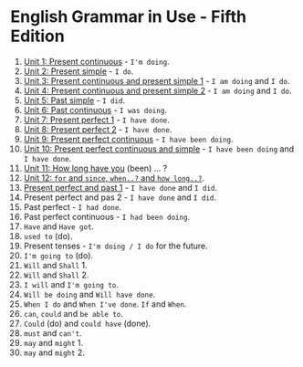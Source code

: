 # English Grammar in Use - Fifth Edition

1. [Unit 1: Present continuous](unit_1-present_continuous/exercises.md) - `I'm doing`.
2. [Unit 2: Present simple](unit_2-present_simple/exercises.md) - `I do`.
3. [Unit 3: Present continuous and present simple 1](unit_3-present_continuous_and_present_simple/exercises.md) - `I am doing` and `I do`.
4. [Unit 4: Present continuous and present simple 2](unit_4-present_continuous_and_present_simple_2/exercises.md) - `I am doing` and `I do`.
5. [Unit 5: Past simple](unit_5-past_simple/exercises.md) - `I did`.
6. [Unit 6: Past continuous](unit_6-past_continuous/exercises.md) - `I was doing`.
7. [Unit 7: Present perfect 1](unit_7-present_perfect/exercises.md) - `I have done`.
8. [Unit 8: Present perfect 2](unit_8-present_perfect_2/exercises.md) - `I have done`.
9. [Unit 9: Present perfect continuous](unit_9-present_perfect_continuous/exercises.md) - `I have been doing`.
10. [Unit 10: Present perfect continuous and simple](unit_10-present_perfect_continuous_and_simple/exercises.md) - `I have been doing` and `I have done`.
11. [Unit 11: How long have you](unit_11-how_long_have_you_been/exercises.md) (been) ... ?
12. [Unit 12: `for` and `since`, `when..?` and `how long..?`](unit_12-for_and_since/exercises.md).
13. [Present perfect and past 1](unit_13-present_perfect_and_past_1/exercises.md) - `I have done` and `I did`.
14. Present perfect and pas 2 - `I have done` and `I did`.
15. Past perfect - `I had done`.
16. Past perfect continuous - `I had been doing`.
17. `Have` and `Have got`.
18. `used to` (do).
19. Present tenses - `I'm doing / I do` for the future.
20. `I'm going to` (do).
21. `Will` and `Shall` 1.
22. `Will` and `Shall` 2.
23. `I will` and `I'm going to`.
24. `Will be doing` and `Will have done`.
25. `When I do` and `When I've done`. `If` and `When`.
26. `can`, `could` and `be able to`.
27. `Could` (do) and `could have` (done).
28. `must` and `can't`.
29. `may` and `might` 1.
30. `may` and `might` 2.